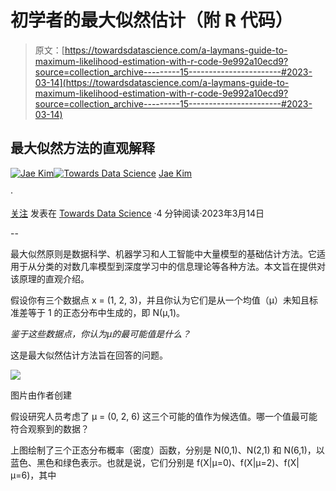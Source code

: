 # 初学者的最大似然估计（附 R 代码）

> 原文：[https://towardsdatascience.com/a-laymans-guide-to-maximum-likelihood-estimation-with-r-code-9e992a10ecd9?source=collection_archive---------15-----------------------#2023-03-14](https://towardsdatascience.com/a-laymans-guide-to-maximum-likelihood-estimation-with-r-code-9e992a10ecd9?source=collection_archive---------15-----------------------#2023-03-14)

## 最大似然方法的直观解释

[](https://medium.com/@jaekim8080?source=post_page-----9e992a10ecd9--------------------------------)[![Jae Kim](../Images/34716958ecfe8c0540f5cf5c1640d587.png)](https://medium.com/@jaekim8080?source=post_page-----9e992a10ecd9--------------------------------)[](https://towardsdatascience.com/?source=post_page-----9e992a10ecd9--------------------------------)[![Towards Data Science](../Images/a6ff2676ffcc0c7aad8aaf1d79379785.png)](https://towardsdatascience.com/?source=post_page-----9e992a10ecd9--------------------------------) [Jae Kim](https://medium.com/@jaekim8080?source=post_page-----9e992a10ecd9--------------------------------)

·

[关注](https://medium.com/m/signin?actionUrl=https%3A%2F%2Fmedium.com%2F_%2Fsubscribe%2Fuser%2F3a7641c3f8c1&operation=register&redirect=https%3A%2F%2Ftowardsdatascience.com%2Fa-laymans-guide-to-maximum-likelihood-estimation-with-r-code-9e992a10ecd9&user=Jae+Kim&userId=3a7641c3f8c1&source=post_page-3a7641c3f8c1----9e992a10ecd9---------------------post_header-----------) 发表在 [Towards Data Science](https://towardsdatascience.com/?source=post_page-----9e992a10ecd9--------------------------------) ·4 分钟阅读·2023年3月14日[](https://medium.com/m/signin?actionUrl=https%3A%2F%2Fmedium.com%2F_%2Fvote%2Ftowards-data-science%2F9e992a10ecd9&operation=register&redirect=https%3A%2F%2Ftowardsdatascience.com%2Fa-laymans-guide-to-maximum-likelihood-estimation-with-r-code-9e992a10ecd9&user=Jae+Kim&userId=3a7641c3f8c1&source=-----9e992a10ecd9---------------------clap_footer-----------)

--

[](https://medium.com/m/signin?actionUrl=https%3A%2F%2Fmedium.com%2F_%2Fbookmark%2Fp%2F9e992a10ecd9&operation=register&redirect=https%3A%2F%2Ftowardsdatascience.com%2Fa-laymans-guide-to-maximum-likelihood-estimation-with-r-code-9e992a10ecd9&source=-----9e992a10ecd9---------------------bookmark_footer-----------)

最大似然原则是数据科学、机器学习和人工智能中大量模型的基础估计方法。它适用于从分类的对数几率模型到深度学习中的信息理论等各种方法。本文旨在提供对该原理的直观介绍。

假设你有三个数据点 x = (1, 2, 3)，并且你认为它们是从一个均值（μ）未知且标准差等于 1 的正态分布中生成的，即 N(μ,1)。

*鉴于这些数据点，你认为μ的最可能值是什么？*

这是最大似然估计方法旨在回答的问题。

![](../Images/8f59e21317a146d3fef8961a03fdf93f.png)

图片由作者创建

假设研究人员考虑了 μ = (0, 2, 6) 这三个可能的值作为候选值。哪一个值最可能符合观察到的数据？

上图绘制了三个正态分布概率（密度）函数，分别是 N(0,1)、N(2,1) 和 N(6,1)，以蓝色、黑色和绿色表示。也就是说，它们分别是 f(X|μ=0)、f(X|μ=2)、f(X|μ=6)，其中
